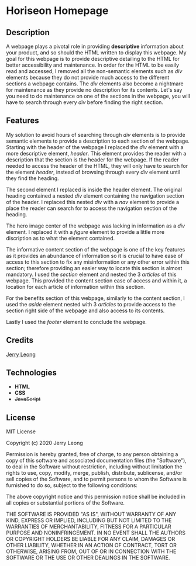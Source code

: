 # Horiseon Homepage

## Description

A webpage plays a pivotal role in providing **descriptive** information about your product, and so should 
the HTML written to display this webpage. My goal for this webpage is to provide descriptive detailing 
to the HTML for better accessibility and maintenance. In order for the HTML to be easily read and accessed,
I removed all the non-semantic elements such as *div* elements because they do not provide much access
to the different sections a webpage contains. The *div* elements also become a nightmare for maintenance
as they provide no description for its contents. Let's say you need to do maintenance on one of the sections
in the webpage, you will have to search through every *div* before finding the right section.

## Features 

My solution to avoid hours of searching through *div* elements is to provide semantic elements to provide
a description to each section of the webpage. Starting with the header of the webpage I replaced the *div*
element with a more descriptive element, *header*. This element provides the reader with a description
that the section is the header for the webpage. If the reader needed to access the header of the HTML, they
will only have to search for the element *header*, instead of browsing through every *div* element until they
find the heading.

The second element I replaced is inside the header element. The original heading contained a nested *div*
element containing the navigation section of the header. I replaced this nested *div* with a *nav* element
to provide a place the reader can search for to access the navigation section of the heading.

The hero image center of the webpage was lacking in information as a *div* element. I replaced it with a 
*figure* element to provide a little more discription as to what the element contained. 

The informative content section of the webpage is one of the key features as it provides an abundance of 
information so it is crucial to have ease of access to this section to fix any misinformation or any other
error within this section; therefore providing an easier way to locate this section is almost mandatory. I
used the *section* element and nested the 3 *articles* of this webpage. This provided the content section 
ease of access and within it, a location for each article of information within this section.

For the benefits section of this webpage, similarly to the content section, I used the *aside* element nested
with 3 *articles* to provide access to the section right side of the webpage and also access to its contents.

Lastly I used the *footer* element to conclude the webpage.

## Credits

[Jerry Leong](https://www.github.com/jleong20/ "Jerry's Github")

## Technologies

+ **HTML**
+ **CSS**
+ ~~JavaScript~~

## License

MIT License

Copyright (c) 2020 Jerry Leong

Permission is hereby granted, free of charge, to any person obtaining a copy
of this software and associated documentation files (the "Software"), to deal
in the Software without restriction, including without limitation the rights
to use, copy, modify, merge, publish, distribute, sublicense, and/or sell
copies of the Software, and to permit persons to whom the Software is
furnished to do so, subject to the following conditions:

The above copyright notice and this permission notice shall be included in all
copies or substantial portions of the Software.

THE SOFTWARE IS PROVIDED "AS IS", WITHOUT WARRANTY OF ANY KIND, EXPRESS OR
IMPLIED, INCLUDING BUT NOT LIMITED TO THE WARRANTIES OF MERCHANTABILITY,
FITNESS FOR A PARTICULAR PURPOSE AND NONINFRINGEMENT. IN NO EVENT SHALL THE
AUTHORS OR COPYRIGHT HOLDERS BE LIABLE FOR ANY CLAIM, DAMAGES OR OTHER
LIABILITY, WHETHER IN AN ACTION OF CONTRACT, TORT OR OTHERWISE, ARISING FROM,
OUT OF OR IN CONNECTION WITH THE SOFTWARE OR THE USE OR OTHER DEALINGS IN THE
SOFTWARE.

